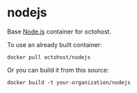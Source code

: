 nodejs
======

Base [Node.js](http://nodejs.org/) container for octohost.

To use an already built container:

`docker pull octohost/nodejs`

Or you can build it from this source:

`docker build -t your-organization/nodejs`


